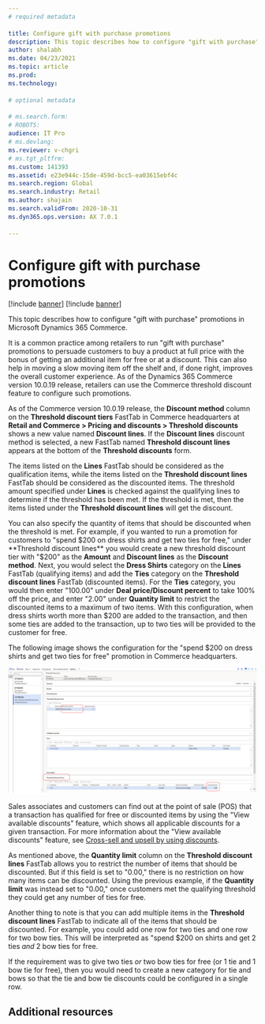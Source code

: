 ```yaml
---
# required metadata

title: Configure gift with purchase promotions
description: This topic describes how to configure "gift with purchase" promotions in Microsoft Dynamics 365 Commerce.
author: shalabh
ms.date: 04/23/2021
ms.topic: article
ms.prod: 
ms.technology: 

# optional metadata

# ms.search.form: 
# ROBOTS: 
audience: IT Pro
# ms.devlang: 
ms.reviewer: v-chgri
# ms.tgt_pltfrm: 
ms.custom: 141393
ms.assetid: e23e944c-15de-459d-bcc5-ea03615ebf4c
ms.search.region: Global
ms.search.industry: Retail
ms.author: shajain
ms.search.validFrom: 2020-10-31
ms.dyn365.ops.version: AX 7.0.1

---
```


# Configure gift with purchase promotions

[!include [banner](../includes/banner.md)]
[!include [banner](../../includes/preview-banner.md)]

This topic describes how to configure "gift with purchase" promotions in Microsoft Dynamics 365 Commerce.

It is a common practice among retailers to run "gift with purchase" promotions to persuade customers to buy a product at full price with the bonus of getting an additional item  for free or at a discount. This can also help in moving a slow moving item off the shelf and, if done right, improves the overall customer experience. As of the Dynamics 365 Commerce version 10.0.19 release, retailers can use the Commerce threshold discount feature to configure such promotions.

As of the Commerce version 10.0.19 release, the **Discount method** column on the **Threshold discount tiers** FastTab in Commerce headquarters at **Retail and Commerce \> Pricing and discounts \> Threshold discounts** shows a new value named **Discount lines**. If the **Discount lines** discount method is selected, a new FastTab named **Threshold discount lines** appears at the bottom of the **Threshold discounts** form. 

The items listed on the **Lines** FastTab should be considered as the qualification items, while the items listed on the **Threshold discount lines** FastTab should be considered as the discounted items. The threshold amount specified under **Lines** is checked against the qualifying lines to determine if the threshold has been met. If the threshold is met, then the items listed under the **Threshold discount lines** will get the discount. 

You can also specify the quantity of items that should be discounted when the threshold is met. For example, if you wanted to run a promotion for customers to "spend $200 on dress shirts and get two ties for free," under **Threshold discount lines** you would create a new threshold discount tier with "$200" as the **Amount** and **Discount lines** as the **Discount method**. Next, you would select the **Dress Shirts** category on the **Lines** FastTab (qualifying items) and add the **Ties** category on the **Threshold discount lines** FastTab (discounted items). For the **Ties** category, you would then enter "100.00" under **Deal price/Discount percent** to take 100% off the price, and enter "2.00" under **Quantity limit** to restrict the discounted items to a maximum of two items. With this configuration, when dress shirts worth more than $200 are added to the transaction, and then some ties are added to the transaction, up to two ties will be provided to the customer for free. 

The following image shows the configuration for the "spend $200 on dress shirts and get two ties for free" promotion in Commerce headquarters. 

![Gift with purchase setup](./media/Gift%20with%20purchase.png "Gift with purchase setup")

Sales associates and customers can find out at the point of sale (POS) that a transaction has qualified for free or discounted items by using the "View available discounts" feature, which shows all applicable discounts for a given transaction. For more information about the "View available discounts" feature, see [Cross-sell and upsell by using discounts](discounts-pos.md#cross-sell-and-upsell-by-using-discounts).

As mentioned above, the **Quantity limit** column on the **Threshold discount lines** FastTab allows you to restrict the number of items that should be discounted. But if this field is set to "0.00," there is no restriction on how many items can be discounted. Using the previous example, if the **Quantity limit** was instead set to "0.00," once customers met the qualifying threshold they could get any number of ties for free. 

Another thing to note is that you can add multiple items in the **Threshold discount lines** FastTab to indicate all of the items that should be discounted. For example, you could add one row for two ties and one row for two bow ties. This will be interpreted as "spend $200 on shirts and get 2 ties *and* 2 bow ties for free. 

If the requirement was to give two ties *or* two bow ties for free (or 1 tie and 1 bow tie for free), then you would need to create a new category for tie and bows so that the tie and bow tie discounts could be configured in a single row.

## Additional resources

